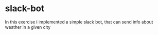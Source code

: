# slack-bot
In this exercise i implemented a simple slack bot, that can send info about weather in a given city 
